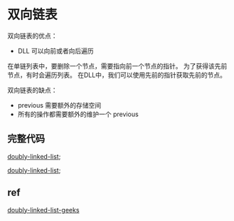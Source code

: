 # 双向链表

双向链表的优点：
- DLL 可以向前或者向后遍历

在单链列表中，要删除一个节点，需要指向前一个节点的指针。 为了获得该先前节点，有时会遍历列表。
在DLL中，我们可以使用先前的指针获取先前的节点。

双向链表的缺点：
- previous 需要额外的存储空间
- 所有的操作都需要额外的维护一个 previous

## 完整代码

[doubly-linked-list](../../code/linked-list/doubly-linked-list.ts);

[doubly-linked-list](../../code/linked-list/doubly-linked-list.ts ':include :type=code typescript');

## ref

[doubly-linked-list-geeks](https://www.geeksforgeeks.org/doubly-linked-list/)
